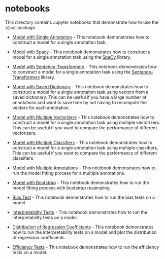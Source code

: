 # notebooks

This directory contains Jupyter notebooks that demonstrate how to use the `iQual` package.


* [Model with Single Annotation](Model-sklearn-SingleAnnotation.ipynb) - This notebook demonstrates how to construct a model for a single annotation task.

* [Model with Spacy](Model-SpaCy.ipynb) - This notebook demonstrates how to construct a model for a single annotation task using the [SpaCy](https://spacy.io/) library.

* [Model with Sentence-Transformers](Model-SentenceTransformers.ipynb) - This notebook demonstrates how to construct a model for a single annotation task using the [Sentence-Transformers](https://www.sbert.net/) library.

* [Model with Saved Dictionary](Model-SavedDictionary.ipynb) - This notebook demonstrates how to construct a model for a single annotation task using vectors from a saved dictionary. This can be useful if you have a large number of annotations and want to save time by not having to recompute the vectors for each annotation.

* [Model with Multiple Vectorizers](Model-MultipleVectorizers.ipynb) - This notebook demonstrates how to construct a model for a single annotation task using multiple vectorizers. This can be useful if you want to compare the performance of different vectorizers.

* [Model with Multiple Classifiers](Model-MultipleClassifiers.ipynb) - This notebook demonstrates how to construct a model for a single annotation task using multiple classifiers. This can be useful if you want to compare the performance of different classifiers.

* [Model with Multiple Annotations](Model-MultipleAnnotations.ipynb) - This notebook demonstrates how to run the model fitting process for a multiple annotations.
* [Model with Bootstrap](Model-Bootstrap.ipynb) - This notebook demonstrates how to run the model fitting process with bootstrap resampling.

* [Bias Test](BiasTest.ipynb) - This notebook demonstrates how to run the bias tests on a model.

* [Interpretability Tests](InterpretabilityTest.ipynb) - This notebook demonstrates how to run the interpretability tests on a model.
* [Distribution of Regression Coefficients](RegressionCoefficientTest.ipynb) - This notebook demonstrates how to run the interpretability tests on a model and plot the distribution of regression coefficients.

* [Efficiency Tests](EfficiencyTest.ipynb) - This notebook demonstrates how to run the efficiency tests on a model.
